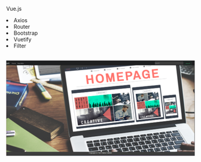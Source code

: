 Vue.js

<li>Axios</li>
<li>Router</li>
<li>Bootstrap</li>
<li>Vuetify</li>
<li>Filter</li>

</br>
 
![](page.png)
